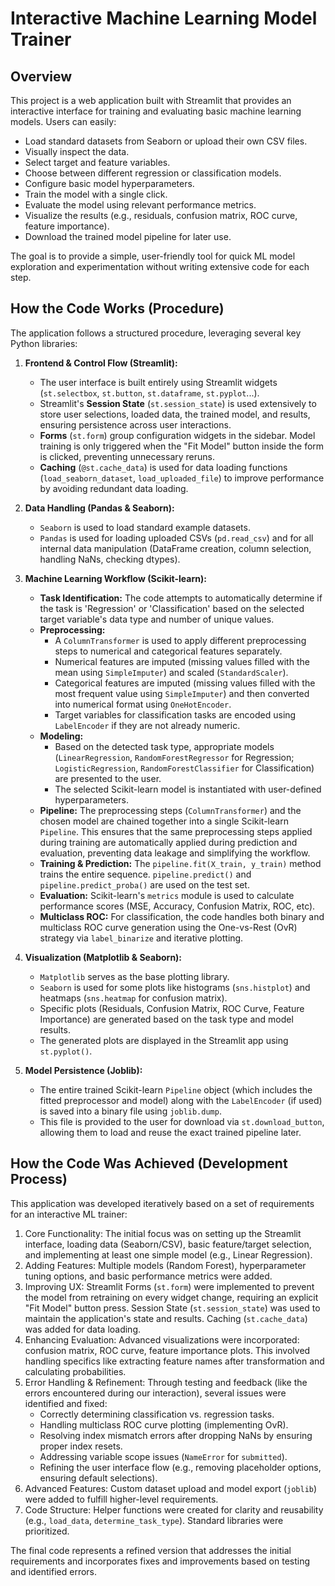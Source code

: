 # Interactive Machine Learning Model Trainer

## Overview

This project is a web application built with Streamlit that provides an interactive interface for training and evaluating basic machine learning models. Users can easily:

*   Load standard datasets from Seaborn or upload their own CSV files.
*   Visually inspect the data.
*   Select target and feature variables.
*   Choose between different regression or classification models.
*   Configure basic model hyperparameters.
*   Train the model with a single click.
*   Evaluate the model using relevant performance metrics.
*   Visualize the results (e.g., residuals, confusion matrix, ROC curve, feature importance).
*   Download the trained model pipeline for later use.

The goal is to provide a simple, user-friendly tool for quick ML model exploration and experimentation without writing extensive code for each step.

## How the Code Works (Procedure)

The application follows a structured procedure, leveraging several key Python libraries:

1.  **Frontend & Control Flow (Streamlit):**
    *   The user interface is built entirely using Streamlit widgets (`st.selectbox`,  `st.button`, `st.dataframe`, `st.pyplot`...).
    *   Streamlit's **Session State** (`st.session_state`) is used extensively to store user selections, loaded data, the trained model, and results, ensuring persistence across user interactions.
    *   **Forms** (`st.form`) group configuration widgets in the sidebar. Model training is only triggered when the "Fit Model" button inside the form is clicked, preventing unnecessary reruns.
    *   **Caching** (`@st.cache_data`) is used for data loading functions (`load_seaborn_dataset`, `load_uploaded_file`) to improve performance by avoiding redundant data loading.

2.  **Data Handling (Pandas & Seaborn):**
    *   `Seaborn` is used to load standard example datasets.
    *   `Pandas` is used for loading uploaded CSVs (`pd.read_csv`) and for all internal data manipulation (DataFrame creation, column selection, handling NaNs, checking dtypes).

3.  **Machine Learning Workflow (Scikit-learn):**
    *   **Task Identification:** The code attempts to automatically determine if the task is 'Regression' or 'Classification' based on the selected target variable's data type and number of unique values.
    *   **Preprocessing:**
        *   A `ColumnTransformer` is used to apply different preprocessing steps to numerical and categorical features separately.
        *   Numerical features are imputed (missing values filled with the mean using `SimpleImputer`) and scaled (`StandardScaler`).
        *   Categorical features are imputed (missing values filled with the most frequent value using `SimpleImputer`) and then converted into numerical format using `OneHotEncoder`.
        *   Target variables for classification tasks are encoded using `LabelEncoder` if they are not already numeric.
    *   **Modeling:**
        *   Based on the detected task type, appropriate models (`LinearRegression`, `RandomForestRegressor` for Regression; `LogisticRegression`, `RandomForestClassifier` for Classification) are presented to the user.
        *   The selected Scikit-learn model is instantiated with user-defined hyperparameters.
    *   **Pipeline:** The preprocessing steps (`ColumnTransformer`) and the chosen model are chained together into a single Scikit-learn `Pipeline`. This ensures that the same preprocessing steps applied during training are automatically applied during prediction and evaluation, preventing data leakage and simplifying the workflow.
    *   **Training & Prediction:** The `pipeline.fit(X_train, y_train)` method trains the entire sequence. `pipeline.predict()` and `pipeline.predict_proba()` are used on the test set.
    *   **Evaluation:** Scikit-learn's `metrics` module is used to calculate performance scores (MSE, Accuracy, Confusion Matrix, ROC, etc).
    *   **Multiclass ROC:** For classification, the code handles both binary and multiclass ROC curve generation using the One-vs-Rest (OvR) strategy via `label_binarize` and iterative plotting.

4.  **Visualization (Matplotlib & Seaborn):**
    *   `Matplotlib` serves as the base plotting library.
    *   `Seaborn` is used for some plots like histograms (`sns.histplot`) and heatmaps (`sns.heatmap` for confusion matrix).
    *   Specific plots (Residuals, Confusion Matrix, ROC Curve, Feature Importance) are generated based on the task type and model results.
    *   The generated plots are displayed in the Streamlit app using `st.pyplot()`.

5.  **Model Persistence (Joblib):**
    *   The entire trained Scikit-learn `Pipeline` object (which includes the fitted preprocessor and model) along with the `LabelEncoder` (if used) is saved into a binary file using `joblib.dump`.
    *   This file is provided to the user for download via `st.download_button`, allowing them to load and reuse the exact trained pipeline later.

## How the Code Was Achieved (Development Process)

This application was developed iteratively based on a set of requirements for an interactive ML trainer:

1.  Core Functionality: The initial focus was on setting up the Streamlit interface, loading data (Seaborn/CSV), basic feature/target selection, and implementing at least one simple model (e.g., Linear Regression).
2.  Adding Features: Multiple models (Random Forest), hyperparameter tuning options, and basic performance metrics were added.
3.  Improving UX: Streamlit Forms (`st.form`) were implemented to prevent the model from retraining on every widget change, requiring an explicit "Fit Model" button press. Session State (`st.session_state`) was used to maintain the application's state and results. Caching (`st.cache_data`) was added for data loading.
4.  Enhancing Evaluation: Advanced visualizations were incorporated: confusion matrix, ROC curve, feature importance plots. This involved handling specifics like extracting feature names after transformation and calculating probabilities.
5.  Error Handling & Refinement: Through testing and feedback (like the errors encountered during our interaction), several issues were identified and fixed:
    *   Correctly determining classification vs. regression tasks.
    *   Handling multiclass ROC curve plotting (implementing OvR).
    *   Resolving index mismatch errors after dropping NaNs by ensuring proper index resets.
    *   Addressing variable scope issues (`NameError` for `submitted`).
    *   Refining the user interface flow (e.g., removing placeholder options, ensuring default selections).
6.  Advanced Features: Custom dataset upload and model export (`joblib`) were added to fulfill higher-level requirements.
7.  Code Structure: Helper functions were created for clarity and reusability (e.g., `load_data`, `determine_task_type`). Standard libraries were prioritized.

The final code represents a refined version that addresses the initial requirements and incorporates fixes and improvements based on testing and identified errors.
